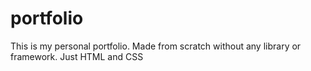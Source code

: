 # portfolio
This is my personal portfolio. Made from scratch without any library or framework. Just HTML and CSS
